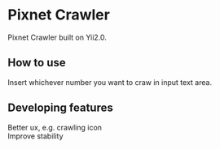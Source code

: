 Pixnet Crawler
================================

Pixnet Crawler built on Yii2.0.   

How to use
-------------------

Insert whichever number you want to craw in input text area.   

Developing features
-------------------
Better ux, e.g. crawling icon   
Improve stability   
